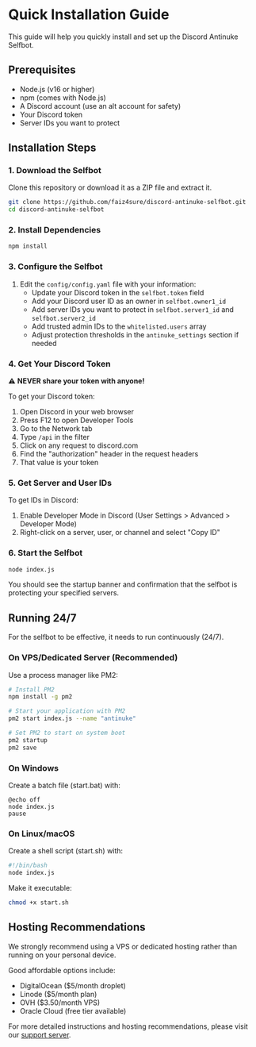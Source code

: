 # Quick Installation Guide

This guide will help you quickly install and set up the Discord Antinuke Selfbot.

## Prerequisites

- Node.js (v16 or higher)
- npm (comes with Node.js)
- A Discord account (use an alt account for safety)
- Your Discord token
- Server IDs you want to protect

## Installation Steps

### 1. Download the Selfbot

Clone this repository or download it as a ZIP file and extract it.

```bash
git clone https://github.com/faiz4sure/discord-antinuke-selfbot.git
cd discord-antinuke-selfbot
```

### 2. Install Dependencies

```bash
npm install
```

### 3. Configure the Selfbot

1. Edit the `config/config.yaml` file with your information:
   - Update your Discord token in the `selfbot.token` field
   - Add your Discord user ID as an owner in `selfbot.owner1_id`
   - Add server IDs you want to protect in `selfbot.server1_id` and `selfbot.server2_id`
   - Add trusted admin IDs to the `whitelisted.users` array
   - Adjust protection thresholds in the `antinuke_settings` section if needed

### 4. Get Your Discord Token

⚠️ **NEVER share your token with anyone!**

To get your Discord token:

1. Open Discord in your web browser
2. Press F12 to open Developer Tools
3. Go to the Network tab
4. Type `/api` in the filter
5. Click on any request to discord.com
6. Find the "authorization" header in the request headers
7. That value is your token

### 5. Get Server and User IDs

To get IDs in Discord:

1. Enable Developer Mode in Discord (User Settings > Advanced > Developer Mode)
2. Right-click on a server, user, or channel and select "Copy ID"

### 6. Start the Selfbot

```bash
node index.js
```

You should see the startup banner and confirmation that the selfbot is protecting your specified servers.

## Running 24/7

For the selfbot to be effective, it needs to run continuously (24/7).

### On VPS/Dedicated Server (Recommended)

Use a process manager like PM2:

```bash
# Install PM2
npm install -g pm2

# Start your application with PM2
pm2 start index.js --name "antinuke"

# Set PM2 to start on system boot
pm2 startup
pm2 save
```

### On Windows

Create a batch file (start.bat) with:
```batch
@echo off
node index.js
pause
```

### On Linux/macOS

Create a shell script (start.sh) with:
```bash
#!/bin/bash
node index.js
```

Make it executable:
```bash
chmod +x start.sh
```

## Hosting Recommendations

We strongly recommend using a VPS or dedicated hosting rather than running on your personal device.

Good affordable options include:
- DigitalOcean ($5/month droplet)
- Linode ($5/month plan)
- OVH ($3.50/month VPS)
- Oracle Cloud (free tier available)

For more detailed instructions and hosting recommendations, please visit our [support server](https://discord.gg/WkZerNM5ew).